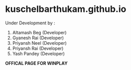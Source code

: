 # kuschelbarthukam.github.io
Under Development by : 
1. Altamash Beg (Developer)
2. Gyanesh Rai (Developer)
3. Priyansh Neel (Developer)
4. Priyansh Rai (Developer)
5. Yash Pandey (Developer)

<b> OFFICAL PAGE FOR WINPLAY
